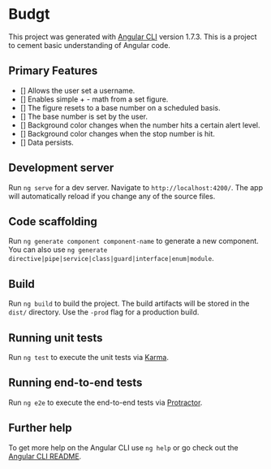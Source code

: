 # Budgt

This project was generated with [Angular CLI](https://github.com/angular/angular-cli) version 1.7.3.
This is a project to cement basic understanding of Angular code. 
## Primary Features
- [] Allows the user set a username.
- [] Enables simple + - math from a set figure. 
- [] The figure resets to a base number on a scheduled basis.
- [] The base number is set by the user.
- [] Background color changes when the number hits a certain alert level.
- [] Background color changes when the stop number is hit. 
- [] Data persists. 

## Development server

Run `ng serve` for a dev server. Navigate to `http://localhost:4200/`. The app will automatically reload if you change any of the source files.

## Code scaffolding

Run `ng generate component component-name` to generate a new component. You can also use `ng generate directive|pipe|service|class|guard|interface|enum|module`.

## Build

Run `ng build` to build the project. The build artifacts will be stored in the `dist/` directory. Use the `-prod` flag for a production build.

## Running unit tests

Run `ng test` to execute the unit tests via [Karma](https://karma-runner.github.io).

## Running end-to-end tests

Run `ng e2e` to execute the end-to-end tests via [Protractor](http://www.protractortest.org/).

## Further help

To get more help on the Angular CLI use `ng help` or go check out the [Angular CLI README](https://github.com/angular/angular-cli/blob/master/README.md).
